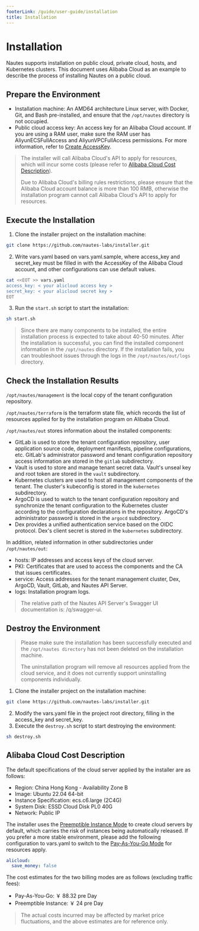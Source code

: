 ```yaml
---
footerLink: /guide/user-guide/installation
title: Installation
---
```

# Installation

Nautes supports installation on public cloud, private cloud, hosts, and Kubernetes clusters. This document uses Alibaba Cloud as an example to describe the process of installing Nautes on a public cloud. 

## Prepare the Environment
- Installation machine:  An AMD64 architecture Linux server, with Docker, Git, and Bash pre-installed, and ensure that the `/opt/nautes` directory is not occupied.
- Public cloud access key:  An access key for an Alibaba Cloud account. If you are using a RAM user, make sure the RAM user has AliyunECSFullAccess and AliyunVPCFullAccess permissions. For more information, refer to [Create AccessKey](https://help.aliyun.com/document_detail/116401.html).

> The installer will call Alibaba Cloud's API to apply for resources, which will incur some costs (please refer to [Alibaba Cloud Cost Description](#alibaba-cloud-cost-description)).
>
> Due to Alibaba Cloud's billing rules restrictions, please ensure that the Alibaba Cloud account balance is more than 100 RMB, otherwise the installation program cannot call Alibaba Cloud's API to apply for resources.

## Execute the Installation
1. Clone the installer project on the installation machine:
```bash
git clone https://github.com/nautes-labs/installer.git
```
2. Write vars.yaml based on vars.yaml.sample, where access_key and secret_key must be filled in with the AccessKey of the Alibaba Cloud account, and other configurations can use default values.
```bash
cat <<EOT >> vars.yaml
access_key: < your alicloud access key >
secret_key: < your alicloud secret key >
EOT
```
3. Run the `start.sh` script to start the installation:
```bash
sh start.sh
```

> Since there are many components to be installed, the entire installation process is expected to take about 40-50 minutes. After the installation is successful, you can find the installed component information in the `/opt/nautes` directory. If the installation fails, you can troubleshoot issues through the logs in the `/opt/nautes/out/logs` directory.

## Check the Installation Results

`/opt/nautes/management` is the local copy of the tenant configuration repository. 

`/opt/nautes/terraform` is the terraform state file, which records the list of resources applied for by the installation program on Alibaba Cloud. 

`/opt/nautes/out` stores information about the installed components: 

- GitLab is used to store the tenant configuration repository, user application source code, deployment manifests, pipeline configurations, etc. GitLab's administrator password and tenant configuration repository access information are stored in the `gitlab` subdirectory. 
- Vault is used to store and manage tenant secret data. Vault's unseal key and root token are stored in the `vault` subdirectory. 
- Kubernetes clusters are used to host all management components of the tenant. The cluster's kubeconfig is stored in the `kubernetes` subdirectory. 
- ArgoCD is used to watch to the tenant configuration repository and synchronize the tenant configuration to the Kubernetes cluster according to the configuration declarations in the repository. ArgoCD's administrator password is stored in the `argocd` subdirectory. 
- Dex provides a unified authentication service based on the OIDC protocol. Dex's client secret is stored in the `kubernetes` subdirectory. 

In addition, related information in other subdirectories under `/opt/nautes/out`: 

- hosts: IP addresses and access keys of the cloud server. 
- PKI: Certificates that are used to access the components and the CA that issues certificates. 
- service: Access addresses for the tenant management cluster, Dex, ArgoCD, Vault, GitLab, and Nautes API Server. 
- logs: Installation program logs. 

> The relative path of the Nautes API Server's Swagger UI documentation is: /q/swagger-ui. 

## Destroy the Environment 

> Please make sure the installation has been successfully executed and the `/opt/nautes directory` has not been deleted on the installation machine.
>
> The uninstallation program will remove all resources applied from the cloud service, and it does not currently support uninstalling components individually.

1. Clone the installer project on the installation machine:
```bash
git clone https://github.com/nautes-labs/installer.git
```
2. Modify the vars.yaml file in the project root directory, filling in the access_key and secret_key.
3. Execute the `destroy.sh` script to start destroying the environment:
```bash
sh destroy.sh
```

## Alibaba Cloud Cost Description
The default specifications of the cloud server applied by the installer are as follows: 

- Region: China Hong Kong - Availability Zone B
- Image: Ubuntu 22.04 64-bit
- Instance Specification: ecs.c6.large (2C4G)
- System Disk: ESSD Cloud Disk PL0 40G
- Network: Public IP

The installer uses the [Preemptible Instance Mode](https://help.aliyun.com/document_detail/52088.html?spm=5176.ecsbuyv3.0.0.2a2736756P0dh1) to create cloud servers by default, which carries the risk of instances being automatically released. If you prefer a more stable environment, please add the following configuration to vars.yaml to switch to the  [Pay-As-You-Go Mode](https://help.aliyun.com/document_detail/40653.html?spm=5176.ecsbuyv3.0.0.2a2736756P0dh1) for resources apply.

```yaml
alicloud:
  save_money: false
```
The cost estimates for the two billing modes are as follows (excluding traffic fees): 

- Pay-As-You-Go: ￥ 88.32 pre Day
- Preemptible Instance: ￥ 24 pre Day

> The actual costs incurred may be affected by market price fluctuations, and the above estimates are for reference only.
